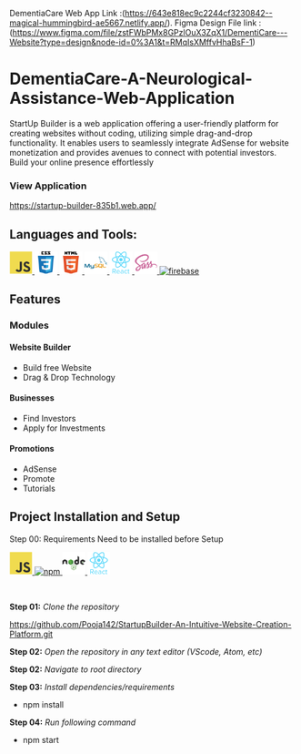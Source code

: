 DementiaCare Web App Link :(https://643e818ec9c2244cf3230842--magical-hummingbird-ae5667.netlify.app/).
Figma Design File link : (https://www.figma.com/file/zstFWbPMx8GPzlOuX3ZqX1/DementiCare---Website?type=design&node-id=0%3A1&t=RMqIsXMffvHhaBsF-1)

# DementiaCare-A-Neurological-Assistance-Web-Application
StartUp Builder is a web application offering a user-friendly platform for creating websites without coding, utilizing simple drag-and-drop functionality. It enables users to seamlessly integrate AdSense for website monetization and provides avenues to connect with potential investors. Build your online presence effortlessly                                                                                            

### View Application 
https://startup-builder-835b1.web.app/

<h2 align="left">Languages and Tools:</h2>
<p align="left">  <a href="https://developer.mozilla.org/en-US/docs/Web/JavaScript" target="_blank" rel="noreferrer"> <img src="https://raw.githubusercontent.com/devicons/devicon/master/icons/javascript/javascript-original.svg" alt="javascript" width="40" height="40"/> </a><a href="https://www.w3schools.com/css/" target="_blank" rel="noreferrer"> <img src="https://raw.githubusercontent.com/devicons/devicon/master/icons/css3/css3-original-wordmark.svg" alt="css3" width="40" height="40"/> </a> <a href="https://www.w3.org/html/" target="_blank" rel="noreferrer"> <img src="https://raw.githubusercontent.com/devicons/devicon/master/icons/html5/html5-original-wordmark.svg" alt="html5" width="40" height="40"/> </a> <a href="https://www.mysql.com/" target="_blank" rel="noreferrer"> <img src="https://raw.githubusercontent.com/devicons/devicon/master/icons/mysql/mysql-original-wordmark.svg" alt="mysql" width="40" height="40"/> </a> <a href="https://reactjs.org/" target="_blank" rel="noreferrer"> <img src="https://raw.githubusercontent.com/devicons/devicon/master/icons/react/react-original-wordmark.svg" alt="react" width="40" height="40"/> </a><a href="https://sass-lang.com" target="_blank" rel="noreferrer"> <img src="https://raw.githubusercontent.com/devicons/devicon/master/icons/sass/sass-original.svg" alt="sass" width="40" height="40"/> </a><a href="https://firebase.google.com/" target="_blank" rel="noreferrer"> <img src="https://www.vectorlogo.zone/logos/firebase/firebase-icon.svg" alt="firebase" width="40" height="40"/> </a></p>

## Features
### Modules
#### Website Builder
<p><ul>
  <li>Build free Website</li>
  <li>Drag & Drop Technology</li>
</ul></p>

#### Businesses 
<p><ul>
  <li>Find Investors </li>
  <li>Apply for Investments</li>
</ul></p>

#### Promotions 
<p><ul>
  <li>AdSense</li>
  <li>Promote</li>
  <li>Tutorials</li>
</ul></p>

## Project Installation and Setup
Step 00: Requirements Need to be installed before Setup
<p align="left"> <a href="https://developer.mozilla.org/en-US/docs/Web/JavaScript" target="_blank" rel="noreferrer"> <img src="https://raw.githubusercontent.com/devicons/devicon/master/icons/javascript/javascript-original.svg" alt="javascript" width="40" height="40"/><a href="https://developer.mozilla.org/en-US/docs/Web/JavaScript" target="_blank" rel="noreferrer"> <img src="https://upload.wikimedia.org/wikipedia/commons/thumb/d/db/Npm-logo.svg/640px-Npm-logo.svg.png" alt="npm" width="40" height="40"/><a href="https://nodejs.org" target="_blank" rel="noreferrer"> <img src="https://raw.githubusercontent.com/devicons/devicon/master/icons/nodejs/nodejs-original-wordmark.svg" alt="nodejs" width="40" height="40"/> </a><a href="https://reactjs.org/" target="_blank" rel="noreferrer"> <img src="https://raw.githubusercontent.com/devicons/devicon/master/icons/react/react-original-wordmark.svg" alt="react" width="40" height="40"/> </a></a>
</p><br>
  
<b>Step 01:</b><i> Clone the repository</i><br>
  
https://github.com/Pooja142/StartupBuilder-An-Intuitive-Website-Creation-Platform.git<br>
  
<b>Step 02:</b><i> Open the repository in any text editor (VScode, Atom, etc)</i><br>

<b>Step 02:</b><i> Navigate to root directory</i><br>

<b>Step 03:</b><i> Install dependencies/requirements</i><br>
<p><ul>
  <li>npm install</li>
</ul></p>

<b>Step 04:</b><i> Run following command</i><br>
<p><ul>
  <li>npm start</li>
</ul></p>

